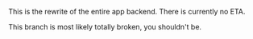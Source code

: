 This is the rewrite of the entire app backend. There is currently no ETA.

This branch is most likely totally broken, you shouldn't be.